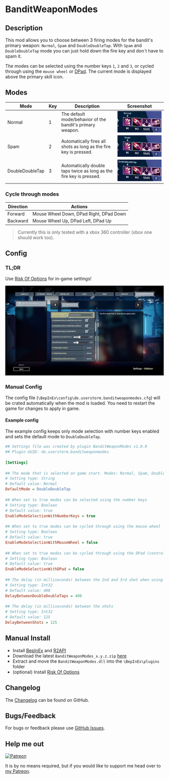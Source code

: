 # BanditWeaponModes

## Description

This mod allows you to choose between 3 firing modes for the bandit's primary weapon: `Normal`, `Spam` and `DoubleDoubleTap`.
With `Spam` and `DoubleDoubleTap` mode you can just hold down the fire key and don´t have to spam it.

The modes can be selected using the number keys `1`, `2` and `3`, or cycled through using the `mouse wheel` or [DPad](https://en.wikipedia.org/wiki/D-pad).
The current mode is displayed above the primary skill icon.

## Modes

| Mode            | Key | Description | Screenshot |
|-----------------|-----|-------------|------------|
| Normal          |  1  | The default mode/behavior of the bandit's primary weapon. | ![normal](https://raw.githubusercontent.com/Vl4dimyr/BanditWeaponModes/master/images/sc_normal.jpg)
| Spam            |  2  | Automatically fires all shots as long as the fire key is pressed. | ![spam](https://raw.githubusercontent.com/Vl4dimyr/BanditWeaponModes/master/images/sc_spam.jpg)
| DoubleDoubleTap |  3  | Automatically double taps twice as long as the fire key is pressed. | ![double_double_tap](https://raw.githubusercontent.com/Vl4dimyr/BanditWeaponModes/master/images/sc_double_double_tap.jpg)

### Cycle through modes

| Direction | Actions                                 |
|-----------|-----------------------------------------|
| Forward   | Mouse Wheel Down, DPad Right, DPad Down |
| Backward  | Mouse Wheel Up, DPad Left, DPad Up      |

> Currently this is only tested with a xbox 360 controller (xbox one should work too).

## Config

### TL;DR

Use [Risk Of Options](https://thunderstore.io/package/Rune580/Risk_Of_Options/) for in-game settings!

![Risk Of Options Screenshot](https://raw.githubusercontent.com/Vl4dimyr/BanditWeaponModes/master/images/risk_of_options.jpg)

### Manual Config

The config file (`\BepInEx\config\de.userstorm.banditweaponmodes.cfg`) will be crated automatically when the mod is loaded.
You need to restart the game for changes to apply in game.

#### Example config

The example config keeps only mode selection with number keys enabled and sets the default mode to `DoubleDoubleTap`.

```ini
## Settings file was created by plugin BanditWeaponModes v1.0.0
## Plugin GUID: de.userstorm.banditweaponmodes

[Settings]

## The mode that is selected on game start. Modes: Normal, Spam, DoubleDoubleTap
# Setting type: String
# Default value: Normal
DefaultMode = DoubleDoubleTap

## When set to true modes can be selected using the number keys
# Setting type: Boolean
# Default value: true
EnableModeSelectionWithNumberKeys = true

## When set to true modes can be cycled through using the mouse wheel
# Setting type: Boolean
# Default value: true
EnableModeSelectionWithMouseWheel = false

## When set to true modes can be cycled through using the DPad (controller)
# Setting type: Boolean
# Default value: true
EnableModeSelectionWithDPad = false

## The delay (in milliseconds) between the 2nd and 3rd shot when using the DoubleDoubleTap Mode
# Setting type: Int32
# Default value: 400
DelayBetweenDoubleDoubleTaps = 400

## The delay (in milliseconds) between the shots
# Setting type: Int32
# Default value: 125
DelayBetweenShots = 125
```

## Manual Install

- Install [BepInEx](https://thunderstore.io/package/bbepis/BepInExPack/) and [R2API](https://thunderstore.io/package/tristanmcpherson/R2API/)
- Download the latest `BanditWeaponModes_x.y.z.zip` [here](https://thunderstore.io/package/Vl4dimyr/BanditWeaponModes/)
- Extract and move the `BanditWeaponModes.dll` into the `\BepInEx\plugins` folder
- (optional) Install [Risk Of Options](https://thunderstore.io/package/Rune580/Risk_Of_Options/)

## Changelog

The [Changelog](https://github.com/Vl4dimyr/BanditWeaponModes/blob/master/CHANGELOG.md) can be found on GitHub.

## Bugs/Feedback

For bugs or feedback please use [GitHub Issues](https://github.com/Vl4dimyr/BanditWeaponModes/issues).

## Help me out

[![Patreon](https://cdn.iconscout.com/icon/free/png-64/patreon-2752105-2284922.png)](https://www.patreon.com/vl4dimyr)

It is by no means required, but if you would like to support me head over to [my Patreon](https://www.patreon.com/vl4dimyr).
